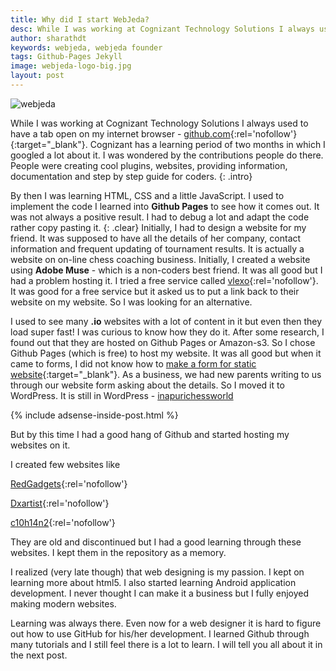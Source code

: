 ```yaml
---
title: Why did I start WebJeda?
desc: While I was working at Cognizant Technology Solutions I always used to have a tab open on my internet browser - github.com. Cognizant had learning period of two months in which I googled a lot about it and learned a lot about Github Pages.
author: sharathdt
keywords: webjeda, webjeda founder
tags: Github-Pages Jekyll
image: webjeda-logo-big.jpg
layout: post
---
```


<img alt="webjeda" title="why webjeda" itemprop="thumbnailUrl" class="left half noborder" src="{{ site.url }}/img/webjeda-logo-big.jpg">

<i class="fa fa-quote-left fa-3x fa-pull-left fa-border"></i>While I was working at Cognizant Technology Solutions I always used to have a tab open on my internet browser - [github.com](https://github.com){:rel='nofollow'}{:target="_blank"}. Cognizant has a learning period of two months in which I googled a lot about it. I was wondered by the contributions people do there. People were creating cool plugins, websites, providing information, documentation and step by step guide for coders.
{: .intro}

By then I was learning HTML, CSS and a little JavaScript. I used to implement the code I learned into **Github Pages** to see how it comes out. It was not always a positive result. I had to debug a lot and adapt the code rather copy pasting it. 
{: .clear}
Initially, I had to design a website for my friend. It was supposed to have all the details of her company, contact information and frequent updating of tournament results. It is actually a website on on-line chess coaching business. Initially, I created a website using **Adobe Muse** - which is a non-coders best friend. It was all good but I had a problem hosting it. I tried a free service called [vlexo](http://vlexofree.com/){:rel='nofollow'}. It was good for a free service but it asked us to put a link back to their website on my website. So I was looking for an alternative. 

I used to see many **.io** websites with a lot of content in it but even then they load super fast! I was curious to know how they do it. After some research, I found out that they are hosted on Github Pages or Amazon-s3. So I chose Github Pages (which is free) to host my website. It was all good but when it came to forms, I did not know how to [make a form for static website](http://blog.webjeda.com/how-to-add-form-option-to-jekyll-websites){:target="_blank"}. As a business, we had new parents writing to us through our website form asking about the details. So I moved it to WordPress. It is still in WordPress - [inapurichessworld](http://inapurichessworld.com)

{% include adsense-inside-post.html %}

But by this time I had a good hang of Github and started hosting my websites on it.

I created few websites like


[RedGadgets](http://redgadget.github.io/){:rel='nofollow'}

[Dxartist](http://dxartist.github.io/){:rel='nofollow'}

[c10h14n2](http://c10h14n2movie.com){:rel='nofollow'}

They are old and discontinued but I had a good learning through these websites. I kept them in the repository as a memory. 


I realized (very late though) that web designing is my passion. I kept on learning more about html5. I also started learning Android application development. I never thought I can make it a business but I fully enjoyed making modern websites.

Learning was always there. Even now for a web designer it is hard to figure out how to use GitHub for his/her development. I learned Github through many tutorials and I still feel there is a lot to learn. I will tell you all about it in the next post.